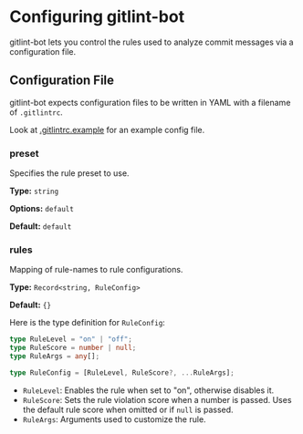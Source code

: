 # Configuring gitlint-bot

gitlint-bot lets you control the rules used to analyze commit messages via a configuration file.

## Configuration File

gitlint-bot expects configuration files to be written in YAML with a filename of `.gitlintrc`.

Look at [.gitlintrc.example](./.gitlintrc.example) for an example config file.

### preset

Specifies the rule preset to use.

**Type:** `string`

**Options:** `default`

**Default:** `default`

### rules

Mapping of rule-names to rule configurations.

**Type:** `Record<string, RuleConfig>`

**Default:** `{}`

Here is the type definition for `RuleConfig`:

```typescript
type RuleLevel = "on" | "off";
type RuleScore = number | null;
type RuleArgs = any[];

type RuleConfig = [RuleLevel, RuleScore?, ...RuleArgs];
```

- `RuleLevel`: Enables the rule when set to "on", otherwise disables it.
- `RuleScore`: Sets the rule violation score when a number is passed. Uses the default rule score when omitted or if `null` is passed.
- `RuleArgs`: Arguments used to customize the rule.

